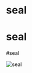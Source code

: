 # seal
# seal
#seal

![seal](https://media1.giphy.com/media/v1.Y2lkPTc5MGI3NjExZmxpamV2MG1pY3B3b3FnMW13aDIzbDkyaHYzcXg0Z3c5NmQ1Zmt1OSZlcD12MV9pbnRlcm5hbF9naWZfYnlfaWQmY3Q9Zw/hjzuN3nStvFx6/giphy.webp)

